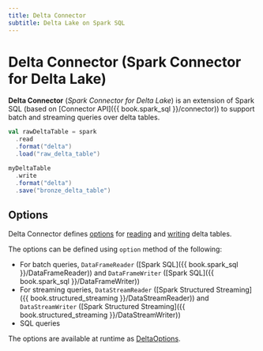 ```yaml
---
title: Delta Connector
subtitle: Delta Lake on Spark SQL
---
```


# Delta Connector (Spark Connector for Delta Lake)

**Delta Connector** (_Spark Connector for Delta Lake_) is an extension of Spark SQL (based on [Connector API]({{ book.spark_sql }}/connector)) to support batch and streaming queries over delta tables.

```scala
val rawDeltaTable = spark
  .read
  .format("delta")
  .load("raw_delta_table")
```

```scala
myDeltaTable
  .write
  .format("delta")
  .save("bronze_delta_table")
```

## Options

Delta Connector defines [options](options.md) for [reading](DeltaReadOptions.md) and [writing](DeltaWriteOptionsImpl.md) delta tables.

The options can be defined using `option` method of the following:

* For batch queries, `DataFrameReader` ([Spark SQL]({{ book.spark_sql }}/DataFrameReader)) and `DataFrameWriter` ([Spark SQL]({{ book.spark_sql }}/DataFrameWriter))
* For streaming queries, `DataStreamReader` ([Spark Structured Streaming]({{ book.structured_streaming }}/DataStreamReader)) and `DataStreamWriter` ([Spark Structured Streaming]({{ book.structured_streaming }}/DataStreamWriter))
* SQL queries

The options are available at runtime as [DeltaOptions](DeltaOptions.md).
